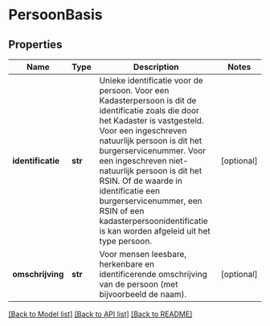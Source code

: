 # PersoonBasis

## Properties
Name | Type | Description | Notes
------------ | ------------- | ------------- | -------------
**identificatie** | **str** | Unieke identificatie voor de persoon. Voor een Kadasterpersoon is dit de identificatie zoals die door het Kadaster is vastgesteld. Voor een ingeschreven natuurlijk persoon is dit het burgerservicenummer. Voor een ingeschreven niet-natuurlijk persoon is dit het RSIN. Of de waarde in identificatie een burgerservicenummer, een RSIN of een kadasterpersoonidentificatie is kan worden afgeleid uit het type persoon. | [optional] 
**omschrijving** | **str** | Voor mensen leesbare, herkenbare en identificerende omschrijving van de persoon (met bijvoorbeeld de naam). | [optional] 

[[Back to Model list]](../README.md#documentation-for-models) [[Back to API list]](../README.md#documentation-for-api-endpoints) [[Back to README]](../README.md)

